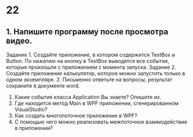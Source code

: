 # 22
## 1.	Напишите программу после просмотра видео.
Задание 1. Создайте приложение, в котором содержится TextBox и Button. По нажатию на кнопку в TextBox выводятся все события, которые произошли с приложением с момента запуска.
Задание 2. Создайте приложение калькулятор, которое можно запустить только в одном экземпляре.
2. Письменно ответьте на вопросы, результат сохраните в документе word.
1.	Какие события класса Application Вы знаете? Опишите их. 
2.	Где находится метод Main в WPF приложении, сгенерированном VisualStudio? 
3.	Как создать многопоточное приложение в WPF? 
4.	С помощью чего можно реализовать межпоточное взаимодействие в приложении?





